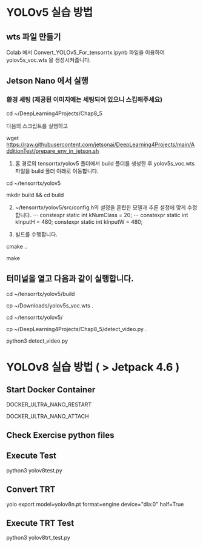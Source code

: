 # YOLOv5 실습 방법

## wts 파일 만들기

Colab 에서 Convert_YOLOv5_For_tensorrtx.ipynb 파일을 이용하여 yolov5s_voc.wts 을 생성시켜줍니다.

## Jetson Nano 에서 실행

### 환경 세팅 (제공된 이미지에는 세팅되어 있으니 스킵해주세요)

cd ~/DeepLearning4Projects/Chap8_5

다음의 스크립트를 실행하고

wget https://raw.githubusercontent.com/jetsonai/DeepLearning4Projects/main/AdditionTest/prepare_env_in_jetson.sh

1. 홈 경로의 tensorrtx/yolov5 폴더에서 build 폴더를 생성한 후 yolov5s_voc.wts 파일을 build
폴더 아래로 이동합니다.

cd ~/tensorrtx/yolov5

mkdir build && cd build 

2. ~/tensorrtx/yolov5/src/config.h의 설정을 훈련한 모델과 추론 설정에 맞게 수정합니다.
⋯
constexpr static int kNumClass = 20;
⋯
constexpr static int kInputH = 480;
constexpr static int kInputW = 480;

3. 빌드를 수행합니다.
   
cmake ..

make

## 터미널을 열고 다음과 같이 실행합니다.

cd ~/tensorrtx/yolov5/build

cp ~/Downloads/yolov5s_voc.wts .

cd ~/tensorrtx/yolov5/

cp ~/DeepLearning4Projects/Chap8_5/detect_video.py . 

python3 detect_video.py


# YOLOv8 실습 방법 ( > Jetpack 4.6 )

## Start Docker Container

DOCKER_ULTRA_NANO_RESTART

DOCKER_ULTRA_NANO_ATTACH

## Check Exercise python files

## Execute Test

python3 yolov8test.py 

## Convert TRT

yolo export model=yolov8n.pt format=engine device="dla:0" half=True

## Execute TRT Test

python3 yolov8trt_test.py





